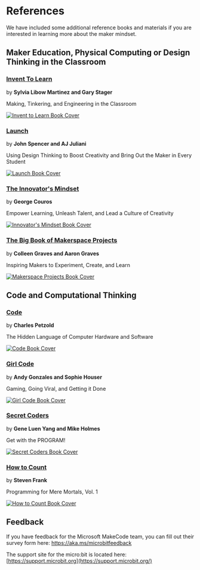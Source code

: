 # References

We have included some additional reference books and materials if you are interested in learning more about the maker mindset.

## Maker Education, Physical Computing or Design Thinking in the Classroom

### [Invent To Learn](http://inventtolearn.com/)
by **Sylvia Libow Martinez and Gary Stager**

Making, Tinkering, and Engineering in the Classroom

[![Invent to Learn Book Cover](/static/courses/csintro/references/invent-to-learn.jpg)](http://inventtolearn.com/)

### [Launch](http://thelaunchcycle.com/)
by **John Spencer and AJ Juliani**

Using Design Thinking to Boost Creativity and Bring Out the Maker in Every Student

[![Launch Book Cover](/static/courses/csintro/references/launch.jpg)](http://thelaunchcycle.com/)

### [The Innovator's Mindset](http://georgecouros.ca/blog/archives/5715)
by **George Couros**

Empower Learning, Unleash Talent, and Lead a Culture of Creativity

[![Innovator's Mindset Book Cover](/static/courses/csintro/references/innovators-mindset.jpg)](http://georgecouros.ca/blog/archives/5715)

### [The Big Book of Makerspace Projects](https://colleengraves.org/bigmakerbook/)
by **Colleen Graves and Aaron Graves**

Inspiring Makers to Experiment, Create, and Learn

[![Makerspace Projects Book Cover](/static/courses/csintro/references/makerspace-projects.jpg)](https://colleengraves.org/bigmakerbook/)

## Code and Computational Thinking

### [Code](http://www.charlespetzold.com/code/)
by **Charles Petzold**

The Hidden Language of Computer Hardware and Software

[![Code Book Cover](/static/courses/csintro/references/code.jpg)](http://www.charlespetzold.com/code/)

### [Girl Code](https://www.girlcodethebook.com/)
by **Andy Gonzales and Sophie Houser**

Gaming, Going Viral, and Getting it Done

[![Girl Code Book Cover](/static/courses/csintro/references/girl-code.jpg)](https://www.girlcodethebook.com/)

### [Secret Coders](http://www.secret-coders.com/)
by **Gene Luen Yang and Mike Holmes**

Get with the PROGRAM!

[![Secret Coders Book Cover](/static/courses/csintro/references/secret-coders.jpg)](http://www.secret-coders.com/)

### [How to Count](https://stevenf.com/books/)
by **Steven Frank**

Programming for Mere Mortals, Vol. 1

[![How to Count Book Cover](/static/courses/csintro/references/how-to-count.png)](https://stevenf.com/books/)

## Feedback

If you have feedback for the Microsoft MakeCode team, you can fill out their survey form here: https://aka.ms/microbitfeedback

The support site for the micro:bit is located here: [https://support.microbit.org](https://support.microbit.org/)


